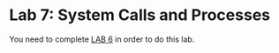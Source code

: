 # Lab 7: System Calls and Processes

You need to complete [LAB 6](./LAB6.html)  in order
to do this lab.
